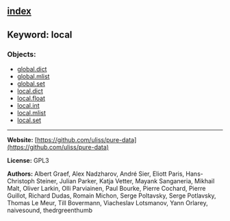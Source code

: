 [index](../index.html)
---

## Keyword: local

### Objects:
* [global.dict](../global.dict.html)
* [global.mlist](../global.mlist.html)
* [global.set](../global.set.html)
* [local.dict](../local.dict.html)
* [local.float](../local.float.html)
* [local.int](../local.int.html)
* [local.mlist](../local.mlist.html)
* [local.set](../local.set.html)

---
**Website:** [https://github.com/uliss/pure-data](https://github.com/uliss/pure-data)

**License:** GPL3

**Authors:** Albert Graef, Alex Nadzharov, André Sier, Eliott Paris, Hans-Christoph Steiner, Julian Parker, Katja Vetter, Mayank Sanganeria, Mikhail Malt, Oliver Larkin, Olli Parviainen, Paul Bourke, Pierre Cochard, Pierre Guillot, Richard Dudas, Romain Michon, Serge Poltavsky, Serge Potlavsky, Thomas Le Meur, Till Bovermann, Viacheslav Lotsmanov, Yann Orlarey, naivesound, thedrgreenthumb

